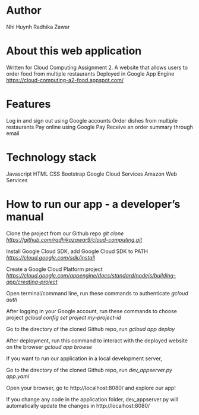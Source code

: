 # Author
Nhi Huynh
Radhika Zawar

# About this web application
Written for Cloud Computing Assignment 2.
A website that allows users to order food from multiple restaurants
Deployed in Google App Engine https://cloud-computing-a2-food.appspot.com/ 

# Features
Log in and sign out using Google accounts
Order dishes from multiple restaurants
Pay online using Google Pay
Receive an order summary through email 

# Technology stack
Javascript
HTML
CSS
Bootstrap
Google Cloud Services 
Amazon Web Services

# How to run our app - a developer’s manual

Clone the project from our Github repo
*git clone https://github.com/radhikazawar9/cloud-computing.git*

Install Google Cloud SDK, add Google Cloud SDK to PATH
*https://cloud.google.com/sdk/install*

Create a Google Cloud Platform project
*https://cloud.google.com/appengine/docs/standard/nodejs/building-app/creating-project*

Open terminal/command line, run these commands to authenticate
*gcloud auth*

After logging in your Google account, run these commands to choose project
*gcloud config set project my-project-id*

Go to the directory of the cloned Github repo, run
*gcloud app deploy*

After deployment, run this command to interact with the deployed website on the browser
*gcloud app browse*


If you want to run our application in a local development server,

Go to the directory of the cloned Github repo, run
*dev_appserver.py app.yaml*

Open your browser, go to http://localhost:8080/ and explore our app!

If you change any code in the application folder, dev_appserver.py will automatically update the changes in http://localhost:8080/
